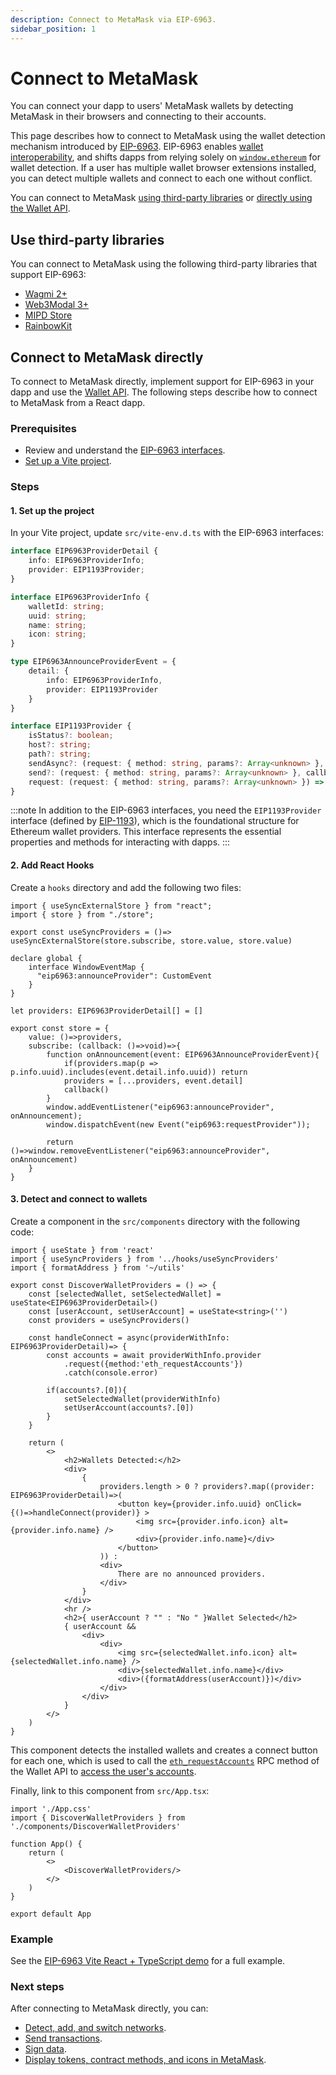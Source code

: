 ```yaml
---
description: Connect to MetaMask via EIP-6963.
sidebar_position: 1
---
```


# Connect to MetaMask

You can connect your dapp to users' MetaMask wallets by detecting MetaMask in their browsers and
connecting to their accounts.

This page describes how to connect to MetaMask using the wallet detection mechanism introduced by
[EIP-6963](https://eips.ethereum.org/EIPS/eip-6963).
EIP-6963 enables [wallet interoperability](../../concepts/wallet-interoperability.md), and shifts
dapps from relying solely on [`window.ethereum`](detect-metamask.md) for wallet detection.
If a user has multiple wallet browser extensions installed, you can detect multiple wallets and
connect to each one without conflict.

You can connect to MetaMask [using third-party libraries](#use-third-party-libraries) or
[directly using the Wallet API](#connect-to-metamask-directly).

## Use third-party libraries

You can connect to MetaMask using the following third-party libraries that support EIP-6963:

- [Wagmi 2+](https://wagmi.sh)
- [Web3Modal 3+](https://docs.walletconnect.com/web3modal/about)
- [MIPD Store](https://github.com/wevm/mipd)
- [RainbowKit](https://www.rainbowkit.com/)

## Connect to MetaMask directly

To connect to MetaMask directly, implement support for EIP-6963 in your dapp and use the
[Wallet API](../../concepts/wallet-api.md).
The following steps describe how to connect to MetaMask from a React dapp.

### Prerequisites

- Review and understand the [EIP-6963 interfaces](../../concepts/wallet-interoperability.md#eip-6963-interfaces).
- [Set up a Vite project](https://v3.vitejs.dev/guide/#scaffolding-your-first-vite-project).

### Steps

#### 1. Set up the project

In your Vite project, update `src/vite-env.d.ts` with the EIP-6963 interfaces:

```typescript title="vite-env.d.ts"
interface EIP6963ProviderDetail {
    info: EIP6963ProviderInfo;
    provider: EIP1193Provider;
}

interface EIP6963ProviderInfo {
    walletId: string;
    uuid: string;
    name: string;
    icon: string;
}

type EIP6963AnnounceProviderEvent = {
    detail: {
        info: EIP6963ProviderInfo,
        provider: EIP1193Provider
    }
}

interface EIP1193Provider {
    isStatus?: boolean;
    host?: string;
    path?: string;
    sendAsync?: (request: { method: string, params?: Array<unknown> }, callback: (error: Error | null, response: unknown) => void) => void
    send?: (request: { method: string, params?: Array<unknown> }, callback: (error: Error | null, response: unknown) => void) => void
    request: (request: { method: string, params?: Array<unknown> }) => Promise<unknown>
}
```

:::note
In addition to the EIP-6963 interfaces, you need the `EIP1193Provider` interface (defined by
[EIP-1193](https://eips.ethereum.org/EIPS/eip-1193)), which is the foundational structure for
Ethereum wallet providers.
This interface represents the essential properties and methods for interacting with dapps.
:::

#### 2. Add React Hooks

Create a `hooks` directory and add the following two files:

```tsx title="useSyncProviders.tsx"
import { useSyncExternalStore } from "react";
import { store } from "./store";

export const useSyncProviders = ()=> useSyncExternalStore(store.subscribe, store.value, store.value)
```

```tsx title="store.tsx"
declare global {
    interface WindowEventMap {
      "eip6963:announceProvider": CustomEvent
    }
}

let providers: EIP6963ProviderDetail[] = []

export const store = {
    value: ()=>providers,
    subscribe: (callback: ()=>void)=>{
        function onAnnouncement(event: EIP6963AnnounceProviderEvent){
            if(providers.map(p => p.info.uuid).includes(event.detail.info.uuid)) return
            providers = [...providers, event.detail]
            callback()
        }
        window.addEventListener("eip6963:announceProvider", onAnnouncement);
        window.dispatchEvent(new Event("eip6963:requestProvider"));
    
        return ()=>window.removeEventListener("eip6963:announceProvider", onAnnouncement)
    }
}
```

#### 3. Detect and connect to wallets

Create a component in the `src/components` directory with the following code:

```tsx title="DiscoverWalletProviders.tsx"
import { useState } from 'react'
import { useSyncProviders } from '../hooks/useSyncProviders'
import { formatAddress } from '~/utils'

export const DiscoverWalletProviders = () => {
    const [selectedWallet, setSelectedWallet] = useState<EIP6963ProviderDetail>()
    const [userAccount, setUserAccount] = useState<string>('')
    const providers = useSyncProviders()
  
    const handleConnect = async(providerWithInfo: EIP6963ProviderDetail)=> {
        const accounts = await providerWithInfo.provider
            .request({method:'eth_requestAccounts'})
            .catch(console.error)
      
        if(accounts?.[0]){
            setSelectedWallet(providerWithInfo)
            setUserAccount(accounts?.[0])
        }
    }
 
    return (
        <>
            <h2>Wallets Detected:</h2>
            <div>
                {
                    providers.length > 0 ? providers?.map((provider: EIP6963ProviderDetail)=>(
                        <button key={provider.info.uuid} onClick={()=>handleConnect(provider)} >
                            <img src={provider.info.icon} alt={provider.info.name} />
                            <div>{provider.info.name}</div>
                        </button>
                    )) :
                    <div>
                        There are no announced providers.
                    </div>
                }
            </div>
            <hr />
            <h2>{ userAccount ? "" : "No " }Wallet Selected</h2>
            { userAccount &&
                <div>
                    <div>
                        <img src={selectedWallet.info.icon} alt={selectedWallet.info.name} />
                        <div>{selectedWallet.info.name}</div>
                        <div>({formatAddress(userAccount)})</div>
                    </div>
                </div>
            }
        </>
    )
}
```

This component detects the installed wallets and creates a connect button for each one, which is
used to call the [`eth_requestAccounts`](/wallet/reference/eth_requestaccounts) RPC method of the
Wallet API to [access the user's accounts](access-accounts.md).

Finally, link to this component from `src/App.tsx`:

```tsx title="App.tsx"
import './App.css'
import { DiscoverWalletProviders } from './components/DiscoverWalletProviders'

function App() {
    return (
        <>
            <DiscoverWalletProviders/>
        </>
    )
}

export default App
```

### Example

See the [EIP-6963 Vite React + TypeScript demo](https://github.com/MetaMask/vite-react-ts-eip-6963/tree/main)
for a full example.

### Next steps

After connecting to MetaMask directly, you can:

- [Detect, add, and switch networks](../manage-networks).
- [Send transactions](../send-transactions.md).
- [Sign data](../sign-data/index.md).
- [Display tokens, contract methods, and icons in MetaMask](../display).
